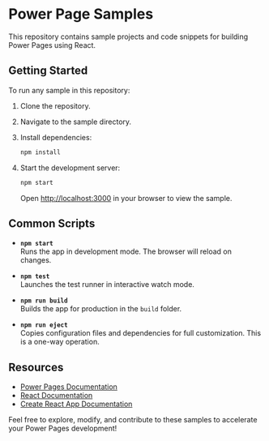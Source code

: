 # Power Page Samples

This repository contains sample projects and code snippets for building Power Pages using React.

## Getting Started

To run any sample in this repository:

1. Clone the repository.
2. Navigate to the sample directory.
3. Install dependencies:

    ```bash
    npm install
    ```

4. Start the development server:

    ```bash
    npm start
    ```

    Open [http://localhost:3000](http://localhost:3000) in your browser to view the sample.

## Common Scripts

- **`npm start`**  
  Runs the app in development mode. The browser will reload on changes.

- **`npm test`**  
  Launches the test runner in interactive watch mode.

- **`npm run build`**  
  Builds the app for production in the `build` folder.

- **`npm run eject`**  
  Copies configuration files and dependencies for full customization. This is a one-way operation.

## Resources

- [Power Pages Documentation](https://learn.microsoft.com/power-pages/)
- [React Documentation](https://reactjs.org/)
- [Create React App Documentation](https://facebook.github.io/create-react-app/docs/getting-started)

Feel free to explore, modify, and contribute to these samples to accelerate your Power Pages development!
